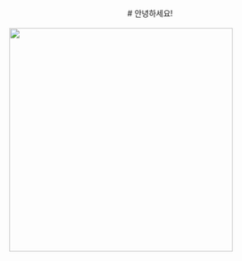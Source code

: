 <div align = "center">
    # 안녕하세요!
</div>

<br>

<a href="https://profile.codersrank.io/user/ajb3296">
    <img src="https://cr-ss-service.azurewebsites.net/api/ScreenShot?widget=summary&username=ajb3296&branding=false" width="400"/>
</a>